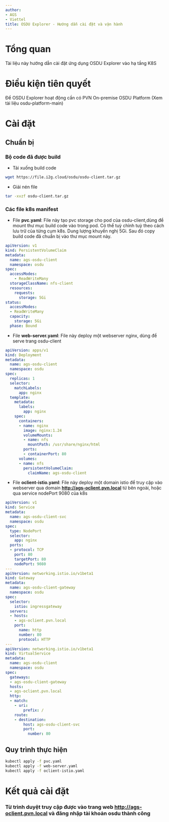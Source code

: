 ```yaml
---
author: 
- AGS
- Viettel
title: OSDU Explorer - Hướng dẫn cài đặt và vận hành
---
```

# Tổng quan
Tài liệu này hướng dẫn cài đặt ứng dụng OSDU Explorer vào hạ tầng K8S

# Điều kiện tiên quyết
Để OSDU Explorer hoạt động cần có PVN On-premise OSDU Platform (Xem tài liệu osdu-platform-main)

# Cài đặt
## Chuẩn bị
### Bộ code đã được build
- Tải xuống build code 
```bash
wget https://file.i2g.cloud/osdu/osdu-client.tar.gz
```
- Giải nén file
```bash
tar -xvzf osdu-client.tar.gz
```
### Các file k8s manifest
- File **pvc.yaml**: File này tạo pvc storage cho pod của osdu-client,dùng để mount thư mục build code vào trong pod. Có thể tuỳ chỉnh tuỳ theo cách lưu trữ của từng cụm k8s. Dung lượng khuyến nghị 5Gi. Sau đó copy build code đã chuẩn bị vào thư mục mount này.
```yaml
apiVersion: v1
kind: PersistentVolumeClaim
metadata:
  name: ags-osdu-client
  namespace: osdu
spec:
  accessModes:
    - ReadWriteMany
  storageClassName: nfs-client
  resources:
    requests:
      storage: 5Gi
status:
  accessModes:
  - ReadWriteMany
  capacity:
    storage: 5Gi
  phase: Bound
```
- File **web-server.yaml**: File này deploy một webserver nginx, dùng để serve trang osdu-client
```yaml
apiVersion: apps/v1
kind: Deployment
metadata:
  name: ags-osdu-client
  namespace: osdu
spec:
  replicas: 1
  selector:
    matchLabels:
      app: nginx
  template:
    metadata:
      labels:
        app: nginx
    spec:
      containers:
      - name: nginx
        image: nginx:1.24
        volumeMounts:
        - name: nfs
          mountPath: /usr/share/nginx/html
        ports:
        - containerPort: 80
      volumes:
      - name: nfs
        persistentVolumeClaim:
          claimName: ags-osdu-client
```
- File **oclient-istio.yaml**: File này deploy một domain istio để truy cập vào webserver qua domain __http://ags-oclient.pvn.local__ từ bên ngoài, hoặc qua service nodePort 9080 của k8s
```yaml
apiVersion: v1
kind: Service
metadata:
  name: ags-osdu-client-svc
  namespace: osdu
spec:
  type: NodePort
  selector:
    app: nginx
  ports:
  - protocol: TCP
    port: 80
    targetPort: 80
    nodePort: 9080
---
apiVersion: networking.istio.io/v1beta1
kind: Gateway
metadata:
  name: ags-osdu-client-gateway
  namespace: osdu
spec:
  selector:
    istio: ingressgateway
  servers:
  - hosts:
    - ags-oclient.pvn.local
    port:
      name: http
      number: 80
      protocol: HTTP
---
apiVersion: networking.istio.io/v1beta1
kind: VirtualService
metadata:
  name: ags-osdu-client
  namespace: osdu
spec:
  gateways:
  - ags-osdu-client-gateway
  hosts:
  - ags-oclient.pvn.local
  http:
  - match:
    - uri:
        prefix: /
    route:
    - destination:
        host: ags-osdu-client-svc
        port:
          number: 80
```
## Quy trình thực hiện
```bash
kubectl apply -f pvc.yaml
kubectl apply -f web-server.yaml
kubectl apply -f oclient-istio.yaml
```
# Kết quả cài đặt
### Từ trình duyệt truy cập được vào trang web http://ags-oclient.pvn.local và đăng nhập tài khoản osdu thành công
